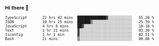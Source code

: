 ### Hi there 👋

<!--START_SECTION:waka-->

```text
TypeScript       22 hrs 42 mins  █████████████▓░░░░░░░░░░░   55.28 %
JSON             10 hrs 25 mins  ██████▒░░░░░░░░░░░░░░░░░░   25.39 %
JavaScript       4 hrs 8 mins    ██▓░░░░░░░░░░░░░░░░░░░░░░   10.10 %
Text             1 hr 21 mins    ▓░░░░░░░░░░░░░░░░░░░░░░░░   03.30 %
tsconfig         1 hr 1 min      ▓░░░░░░░░░░░░░░░░░░░░░░░░   02.51 %
Bash             21 mins         ▒░░░░░░░░░░░░░░░░░░░░░░░░   00.88 %
```

<!--END_SECTION:waka-->

<!--
**arlenxuzj/arlenxuzj** is a ✨ _special_ ✨ repository because its `README.md` (this file) appears on your GitHub profile.

Here are some ideas to get you started:

- 🔭 I’m currently working on ...
- 🌱 I’m currently learning ...
- 👯 I’m looking to collaborate on ...
- 🤔 I’m looking for help with ...
- 💬 Ask me about ...
- 📫 How to reach me: ...
- 😄 Pronouns: ...
- ⚡ Fun fact: ...
-->
